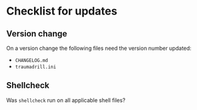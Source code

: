 # Checklist for updates

## Version change
On a version change the following files need the version number updated:
* `CHANGELOG.md`
* `traumadrill.ini`

## Shellcheck
Was `shellcheck` run on all applicable shell files?
